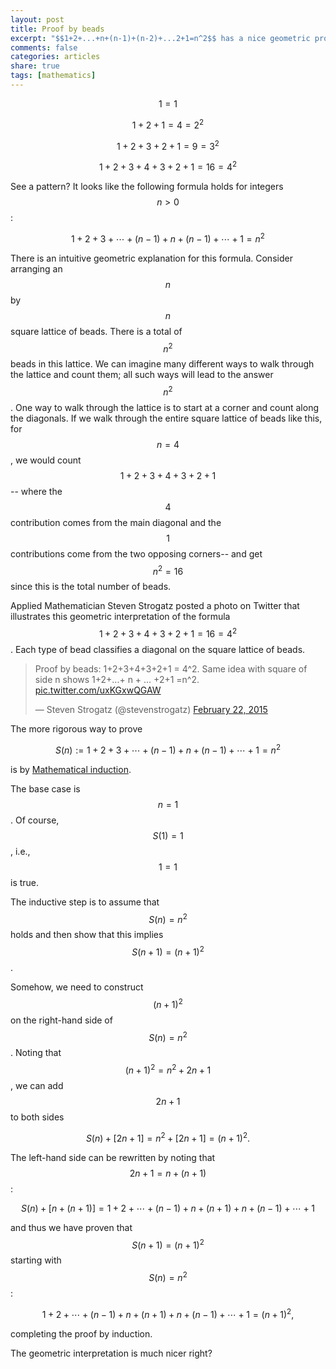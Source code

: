```yaml
---
layout: post
title: Proof by beads
excerpt: "$$1+2+...+n+(n-1)+(n-2)+...2+1=n^2$$ has a nice geometric proof"
comments: false
categories: articles
share: true
tags: [mathematics]
---
```


$$1 = 1$$

$$1 + 2 + 1= 4 = 2^2$$

$$1 + 2 + 3 + 2 + 1 = 9 = 3^2$$

$$1 + 2 + 3 + 4 + 3 + 2 + 1 = 16 = 4^2$$

See a pattern? It looks like the following formula holds for integers $$n>0$$:

$$1+2+3+\cdots+ (n-1) + n + (n-1) + \cdots + 1 = n^2$$

There is an intuitive geometric explanation for this formula. Consider arranging an $$n$$ by $$n$$ square lattice of beads. There is a total of $$n^2$$ beads in this lattice. We can imagine many different ways to walk through the lattice and count them; all such ways will lead to the answer $$n^2$$. One way to walk through the lattice is to start at a corner and count along the diagonals. If we walk through the entire square lattice of beads like this, for $$n=4$$, we would count $$1+2+3+4+3+2+1$$-- where the $$4$$ contribution comes from the main diagonal and the $$1$$ contributions come from the two opposing corners-- and get $$n^2=16$$ since this is the total number of beads.

Applied Mathematician Steven Strogatz posted a photo on Twitter that illustrates this geometric interpretation of the formula $$1 + 2 + 3 + 4 + 3 + 2 + 1 = 16 = 4^2$$. Each type of bead classifies a diagonal on the square lattice of beads.

<blockquote class="twitter-tweet tw-align-center" lang="en"><p>Proof by beads: 1+2+3+4+3+2+1 = 4^2. Same idea with square of side n shows 1+2+...+ n + ... +2+1 =n^2. <a href="http://t.co/uxKGxwQGAW">pic.twitter.com/uxKGxwQGAW</a></p>&mdash; Steven Strogatz (@stevenstrogatz) <a href="https://twitter.com/stevenstrogatz/status/569524042744664064">February 22, 2015</a></blockquote>
<script async src="//platform.twitter.com/widgets.js" charset="utf-8"></script>

The more rigorous way to prove

$$S(n):=1+2+3+\cdots+ (n-1) + n + (n-1) + \cdots + 1 = n^2$$

is by [Mathematical induction](http://en.wikipedia.org/wiki/Mathematical_induction).

The base case is $$n=1$$. Of course, $$S(1)=1$$, i.e., $$1=1$$ is true.

The inductive step is to assume that $$S(n)=n^2$$ holds and then show that this implies $$S(n+1)=(n+1)^2$$. 

Somehow, we need to construct $$(n+1)^2$$ on the right-hand side of $$S(n)=n^2$$. Noting that $$(n+1)^2=n^2+2n+1$$, we can add $$2n+1$$ to both sides

$$S(n) + [2n+1]= n^2 + [2n+1] = (n+1)^2.$$

The left-hand side can be rewritten by noting that $$2n+1=n+(n+1)$$:

$$S(n)+ [n+ (n+1)] = 1+2+\cdots+ (n-1) + n + (n+1) +n + (n-1) + \cdots + 1 $$

and thus we have proven that $$S(n+1)=(n+1)^2$$ starting with $$S(n)=n^2$$:

$$1+2+\cdots+ (n-1) + n + (n+1) +n + (n-1) + \cdots + 1=(n+1)^2,$$

completing the proof by induction.

The geometric interpretation is much nicer right?

